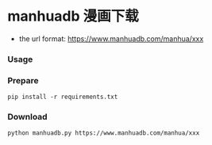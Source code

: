 # manhuadb 漫画下载

- the url format: https://www.manhuadb.com/manhua/xxx

### Usage

### Prepare

```shell
pip install -r requirements.txt
```

### Download

```shell
python manhuadb.py https://www.manhuadb.com/manhua/xxx
```